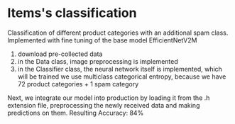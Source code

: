 # Items's classification 
Classification of different product categories with an additional spam class.
Implemented with fine tuning of the base model EfficientNetV2M
1) download pre-collected data
2) in the Data class, image preprocessing is implemented
3) in the Classifier class, the neural network itself is implemented, which will be trained
we use multiclass categorical entropy, because we have 72 product categories + 1 spam category

Next, we integrate our model into production by loading it from the .h extension file, preprocessing the newly received data and making predictions on them.
Resulting Accuracy: 84%
